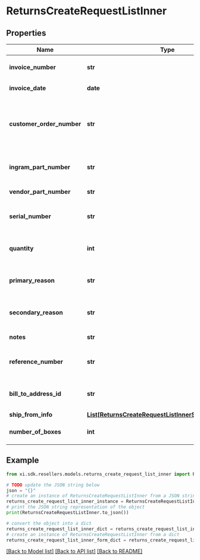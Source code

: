 # ReturnsCreateRequestListInner


## Properties

Name | Type | Description | Notes
------------ | ------------- | ------------- | -------------
**invoice_number** | **str** | The Invoice number of the order. | 
**invoice_date** | **date** | Date of an Invoice. | 
**customer_order_number** | **str** | The reseller&#39;s order number for reference in their system. | [optional] 
**ingram_part_number** | **str** | Unique line number from Ingram. | [optional] 
**vendor_part_number** | **str** | Vendor Part Number. | [optional] 
**serial_number** | **str** | Serial number of the product. | [optional] 
**quantity** | **int** | Return quantity of the product. | 
**primary_reason** | **str** | Primary reason to return the product. | 
**secondary_reason** | **str** | Secondary reason to return the product. | 
**notes** | **str** | Return notes. | [optional] 
**reference_number** | **str** | Reference number to return the product. | [optional] 
**bill_to_address_id** | **str** | Suffix used to identify billing address. | [optional] 
**ship_from_info** | [**List[ReturnsCreateRequestListInnerShipFromInfoInner]**](ReturnsCreateRequestListInnerShipFromInfoInner.md) |  | 
**number_of_boxes** | **int** | Number of boxes to return. | 

## Example

```python
from xi.sdk.resellers.models.returns_create_request_list_inner import ReturnsCreateRequestListInner

# TODO update the JSON string below
json = "{}"
# create an instance of ReturnsCreateRequestListInner from a JSON string
returns_create_request_list_inner_instance = ReturnsCreateRequestListInner.from_json(json)
# print the JSON string representation of the object
print(ReturnsCreateRequestListInner.to_json())

# convert the object into a dict
returns_create_request_list_inner_dict = returns_create_request_list_inner_instance.to_dict()
# create an instance of ReturnsCreateRequestListInner from a dict
returns_create_request_list_inner_form_dict = returns_create_request_list_inner.from_dict(returns_create_request_list_inner_dict)
```
[[Back to Model list]](../README.md#documentation-for-models) [[Back to API list]](../README.md#documentation-for-api-endpoints) [[Back to README]](../README.md)


